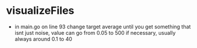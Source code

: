 # visualizeFiles
- in main.go on line 93 change target average until you get something that isnt just noise, value can go from 0.05 to 500 if necessary, usually always around 0.1 to 40
